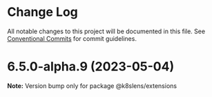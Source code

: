 # Change Log

All notable changes to this project will be documented in this file.
See [Conventional Commits](https://conventionalcommits.org) for commit guidelines.

# 6.5.0-alpha.9 (2023-05-04)

**Note:** Version bump only for package @k8slens/extensions

